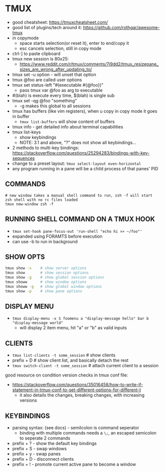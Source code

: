 # TMUX
- good cheatsheet: https://tmuxcheatsheet.com/
- good list of plugins/tech around it: https://github.com/rothgar/awesome-tmux
- in copymode
    - space starts selection(or reset it), enter to end/copy it
    - esc cancels selection, still in copy mode
- ctrl-] to paste clipboard
- tmux new session is 80x25:
    - https://www.reddit.com/r/tmux/comments/7i9dd2/tmux_resizepane_sizes_are_wrong_after_updating_to/
- tmux set -u option   - will unset that option
- tmux @foo are called user options
- tmux set status-left "#(executable #{@foo})"
    - pass tmux var @foo as arg to executable
- #(blah) is execute every time, $(blah) is single sub
- tmux set -qg @foo "something"
    - -g makes this global to all sessions
- tmux has buffers (like vim registers), when u copy in copy mode it goes in buffer
    - `tmux list-buffers` will show content of buffers
- tmux info - get detailed info about terminal capabilities
- tmux list-keys
    - show keybindings
    - NOTE: 3.1 and above, "?" does not show all keybindings...
- 2 methods to multi-key bindings: https://stackoverflow.com/questions/25294283/bindings-with-key-sequences
- change to a preset layout: `tmux select-layout even-horizontal`
- any program running in a pane will be a child process of that panes' PID

## COMMANDS
```tmux
# new window takes a manual shell command to run, zsh -f will start zsh shell with no rc files loaded
tmux new-window zsh -f
```

## RUNNING SHELL COMMAND ON A TMUX HOOK
- `tmux set-hook pane-focus-out 'run-shell "echo hi >> ~/foo"'`
- expanded using FORAMTS before execution
- can use -b to run in background

## SHOW OPTS
```sh
tmux show -s    # show server options
tmux show       # show session options
tmux show -g    # show global session options
tmux showw      # show window options
tmux showw -g   # show global window options
tmux show -p    # show pane options
```

## DISPLAY MENU
- `tmux display-menu -x S foomenu a "display-message hello" bar b "display-message world"`
    - will display 2 item menu, hit "a" or "b" as valid inputs

## CLIENTS
- `tmux list-clients -t some_session`      # show clients
- prefix + D                               # show client list, and basically detach the rest
- `tmux switch-client -t some_session`     # attach current client to a session

good resource on condition version checks in tmux conf file:
- https://stackoverflow.com/questions/35016458/how-to-write-if-statement-in-tmux-conf-to-set-different-options-for-different-t
    - it also details the changes, breaking changes, with increasing versions

## KEYBINDINGS
- parsing syntax: (see docs) - semilcolon is command seperator
    - binding with multiple commands needs a `\;`, an escaped semicolon to seperate 2 commands
- prefix + ?  - show the default key bindings
- prefix + S  - swap windows
- prefix + y  - swap panes
- prefix + D  - disconnect clients
- prefix + ! - promote current active pane to become a window
